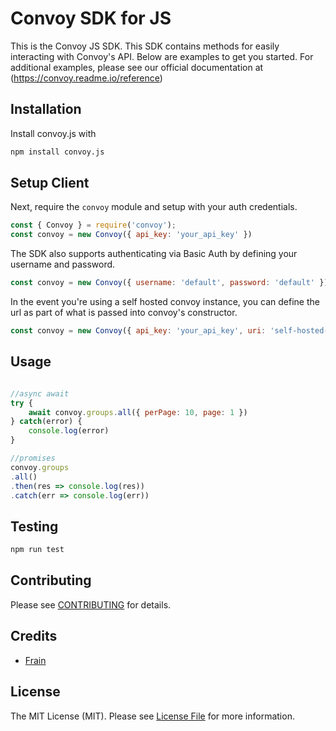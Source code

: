 # Convoy SDK for JS

This is the Convoy JS SDK. This SDK contains methods for easily interacting with Convoy's API. Below are examples to get you started. For additional examples, please see our official documentation at (https://convoy.readme.io/reference)


## Installation
Install convoy.js with

```bash
npm install convoy.js
```

## Setup Client
Next, require the `convoy` module and setup with your auth credentials.

```js
const { Convoy } = require('convoy');
const convoy = new Convoy({ api_key: 'your_api_key' })
```
The SDK also supports authenticating via Basic Auth by defining your username and password.

```js
const convoy = new Convoy({ username: 'default', password: 'default' })
```

In the event you're using a self hosted convoy instance, you can define the url as part of what is passed into convoy's constructor.

```js
const convoy = new Convoy({ api_key: 'your_api_key', uri: 'self-hosted-instance' })
```

## Usage

```js

//async await
try {
    await convoy.groups.all({ perPage: 10, page: 1 })
} catch(error) {
    console.log(error)
}

//promises
convoy.groups
.all()
.then(res => console.log(res))
.catch(err => console.log(err))
```


## Testing

```bash
npm run test
```

## Contributing

Please see [CONTRIBUTING](CONTRIBUTING.md) for details.


## Credits

- [Frain](https://github.com/frain-dev)

## License

The MIT License (MIT). Please see [License File](LICENSE.md) for more information.
